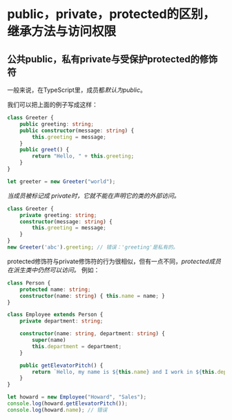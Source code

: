 # public，private，protected的区别，继承方法与访问权限

## 公共public，私有private与受保护protected的修饰符

一般来说，在TypeScript里，成员都*默认为public*。

我们可以把上面的例子写成这样：

```ts
class Greeter {
    public greeting: string;
    public constructor(message: string) {
        this.greeting = message;
    }
    public greet() {
        return "Hello, " + this.greeting;
    }
}

let greeter = new Greeter("world");
```

*当成员被标记成 private时，它就不能在声明它的类的外部访问。*

```ts
class Greeter {
    private greeting: string;
    constructor(message: string) {
        this.greeting = message;
    }
}
new Greeter('abc').greeting; // 错误：'greeting'是私有的。
```

protected修饰符与private修饰符的行为很相似，但有一点不同，*protected成员在派生类中仍然可以访问。* 例如：

```ts
class Person {
    protected name: string;
    constructor(name: string) { this.name = name; }
}

class Employee extends Person {
    private department: string;

    constructor(name: string, department: string) {
        super(name)
        this.department = department;
    }

    public getElevatorPitch() {
        return `Hello, my name is ${this.name} and I work in ${this.department}.`;
    }
}

let howard = new Employee("Howard", "Sales");
console.log(howard.getElevatorPitch());
console.log(howard.name); // 错误
```

